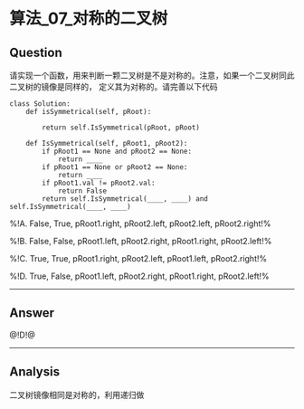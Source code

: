 # 算法_07_对称的二叉树


## Question
请实现一个函数，用来判断一颗二叉树是不是对称的。注意，如果一个二叉树同此二叉树的镜像是同样的，
定义其为对称的。请完善以下代码
```
class Solution:
    def isSymmetrical(self, pRoot):

​        return self.IsSymmetrical(pRoot, pRoot)

​    def IsSymmetrical(self, pRoot1, pRoot2):
​        if pRoot1 == None and pRoot2 == None:
​            return ____
​        if pRoot1 == None or pRoot2 == None:
​            return ____
​        if pRoot1.val != pRoot2.val:
​            return False
​        return self.IsSymmetrical(____, ____) and self.IsSymmetrical(____, ____)
```

%!A. False, True, pRoot1.right, pRoot2.left, pRoot2.left, pRoot2.right!%

%!B. False, False, pRoot1.left, pRoot2.right, pRoot1.right, pRoot2.left!%

%!C. True, True, pRoot1.right, pRoot2.left, pRoot1.left, pRoot2.right!%

%!D. True, False, pRoot1.left, pRoot2.right, pRoot1.right, pRoot2.left!%

----

## Answer
@!D!@

----

## Analysis

二叉树镜像相同是对称的，利用递归做

